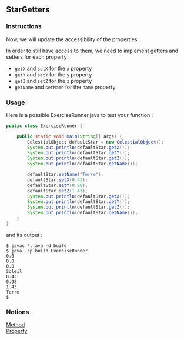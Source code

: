 ## StarGetters

### Instructions

Now, we will update the accessibility of the properties.

In order to still have access to them, we need to implement getters and setters for each property :

- `getX` and `setX` for the `x` property
- `getY` and `setY` for the `y` property
- `getZ` and `setZ` for the `z` property
- `getName` and `setName` for the `name` property

### Usage

Here is a possible ExerciseRunner.java to test your function :

```java
public class ExerciseRunner {

    public static void main(String[] args) {
        CelestialObject defaultStar = new CelestialObject();
        System.out.println(defaultStar.getX());
        System.out.println(defaultStar.getY());
        System.out.println(defaultStar.getZ());
        System.out.println(defaultStar.getName());

        defaultStar.setName("Terre");
        defaultStar.setX(0.43);
        defaultStar.setY(0.98);
        defaultStar.setZ(1.43);
        System.out.println(defaultStar.getX());
        System.out.println(defaultStar.getY());
        System.out.println(defaultStar.getZ());
        System.out.println(defaultStar.getName());
    }
}
```

and its output :

```shell
$ javac *.java -d build
$ java -cp build ExerciseRunner
0.0
0.0
0.0
Soleil
0.43
0.98
1.43
Terre
$
```

### Notions

[Method](https://docs.oracle.com/javase/tutorial/java/javaOO/methods.html)  
[Property](https://docs.oracle.com/javase/tutorial/java/javaOO/variables.html)
